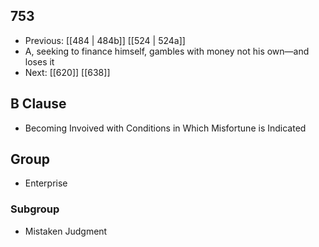 ## 753
- Previous: [[484 | 484b]] [[524 | 524a]] 
- A, seeking to finance himself, gambles with money not his own—and loses it
- Next: [[620]] [[638]] 

## B Clause
- Becoming Invoived with Conditions in Which Misfortune is Indicated

## Group
- Enterprise

### Subgroup
- Mistaken Judgment

